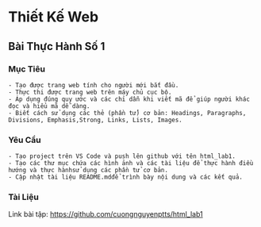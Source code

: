 # Thiết Kế Web 

## Bài Thực Hành Số 1

### Mục Tiêu
    - Tạo được trang web tính cho người mới bắt đầu.
    - Thực thi được trang web trên máy chủ cục bộ.
    - Áp dụng đúng quy ước và các chỉ dẫn khi viết mã để giúp người khác đọc và hiểu mã dễ dàng.
    - Biết cách sử dụng các thẻ (phần tử) cơ bản: Headings, Paragraphs, Divisions, Emphasis,Strong, Links, Lists, Images.
    
### Yêu Cầu
    - Tạo project trên VS Code và push lên github với tên html_lab1.
    - Tạo các thư mục chứa các hình ảnh và các tài liệu để thực hành điều hướng và thực hànhsử dụng các phần tử cơ bản.
    - Cập nhật tài liệu README.mdđể trình bày nội dung và các kết quả.
    
### Tài Liệu
   Link bài tập: https://github.com/cuongnguyenptts/html_lab1


